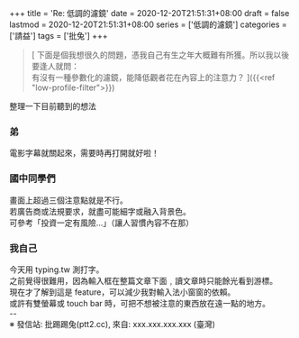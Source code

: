 +++
title = 'Re: 低調的濾鏡'
date = 2020-12-20T21:51:31+08:00
draft = false
lastmod = 2020-12-20T21:51:31+08:00
series = ['低調的濾鏡']
categories = ['請益']
tags = ['批兔']
+++
> [
下面是個我想很久的問題，憑我自己有生之年大概難有所獲。所以我以後要逢人就問：<br>
有沒有一種參數化的濾鏡，能降低觀者花在內容上的注意力？
]({{<ref "low-profile-filter">}})<br>

整理一下目前聽到的想法<br>
### 弟 
電影字幕就關起來，需要時再打開就好啦！<br>
### 國中同學們 
畫面上超過三個注意點就是不行。<br>
若廣告商或法規要求，就盡可能細字或融入背景色。<br>
可參考「投資一定有風險…」（讓人習慣內容不在那）<br>
### 我自己 
今天用 typing.tw 測打字。<br>
之前覺得很難用，因為輸入框在整篇文章下面﹐讀文章時只能餘光看到游標。<br>
現在才了解到這是 feature，可以減少我對輸入法小窗窗的依賴。<br>
或許有雙螢幕或 touch bar 時，可把不想被注意的東西放在遠一點的地方。<br>
--<br>
※ 發信站: 批踢踢兔(ptt2.cc), 來自: xxx.xxx.xxx.xxx (臺灣)<br>
